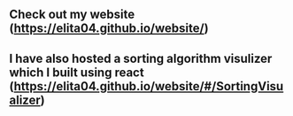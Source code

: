 ## Check out my website (https://elita04.github.io/website/)

## I have also hosted a sorting algorithm visulizer which I built using react (https://elita04.github.io/website/#/SortingVisualizer)
